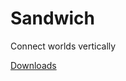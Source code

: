 # Sandwich
Connect worlds vertically

[Downloads](https://github.com/jonthesquirrel/Sandwich/releases)
